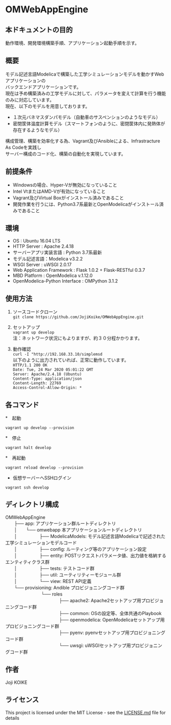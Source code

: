 # OMWebAppEngine

## 本ドキュメントの目的
動作環境、開発環境構築手順、アプリケーション起動手順を示す。

## 概要
モデル記述言語Modelicaで構築した工学シミュレーションモデルを動かすWebアプリケーションの<br/>
バックエンドアプリケーションです。<br/>
現在は予め構築済みの工学モデルに対して、パラメータを変えて計算を行う機能のみに対応しています。<br/>
現在、以下のモデルを用意しております。

* １次元バネマスダンパモデル（自動車のサスペンションのようなモデル）
* 密閉筐体温度計算モデル（スマートフォンのように、密閉筐体内に発熱体が存在するようなモデル）

構成管理、構築を効率化する為、Vagrant及びAnsibleによる、Infrastracture As Codeを実践し<br/>
サーバー構成のコード化、構築の自動化を実現しています。

## 前提条件
* Windowsの場合、Hyper-Vが無効になっていること
* Intel VtまたはAMD-Vが有効になっていること
* Vagrant及びVirtual Boxがインストール済みであること
* 開発作業を行うには、Python3.7系最新とOpenModelicaがインストール済みであること

## 環境
* OS : Ubuntu 16.04 LTS
* HTTP Server : Apache 2.4.18
* サーバーアプリ実装言語 : Python 3.7系最新
* モデル記述言語：Modelica v3.2.2
* WSGI Server : uWSGI 2.0.17
* Web Application Framework : Flask 1.0.2 + Flask-RESTful 0.3.7
* MBD Platform : OpenModelica v.1.12.0
* OpenModelica-Python Interface : OMPython 3.1.2

## 使用方法
1. ソースコードクローン<br/>
`git clone https://github.com/JojiKoike/OMWebAppEngine.git`

2. セットアップ<br/>
`vagrant up develop` <br/>
注：ネットワーク状況にもよりますが、約３０分程かかります。

3. 動作確認<br/>
`curl -I "http://192.168.33.10/simplemsd`<br/>
以下のように出力されていれば、正常に動作しています。<br/>
`HTTP/1.1 200 OK`<br/>
`Date: Tue, 24 Mar 2020 05:01:22 GMT`<br/>
`Server: Apache/2.4.18 (Ubuntu)`<br/>
`Content-Type: application/json`<br/>
`Content-Length: 22769`<br/>
`Access-Control-Allow-Origin: *`<br/>

## 各コマンド
*　起動

`vagrant up develop --provision`

*　停止

`vagrant halt develop`

*　再起動

`vagrant reload develop --provision`

*  仮想サーバーへSSHログイン

`vagrant ssh develop`

## ディレクトリ構成

OMWebAppEngine <br/>
　　├── app: アプリケーション群ルートディレクトリ<br/>
　　│　　└── omwebapp 本アプリケーションルートディレクトリ<br/>
　　│　　　　　├── ModelicaModels: モデル記述言語Modelicaで記述された工学シミュレーションモデルコード <br/>
　　│　　　　　├── config:  ルーティング等のアプリケーション設定<br/>
　　│　　　　　├── entity: POSTリクエストパラメータ値、出力値を格納するエンティティクラス群 <br/>
　　│　　　　　├── tests: テストコード群 <br/>
　　│　　　　　├── util: ユーティリティーモジュール群 <br/>
　　│　　　　　└── view: REST API定義 <br/>
　　└── provisioning: Andible プロビジョニングコード群 <br/>
　　　　　　　　└── roles <br/>
　　　　　　　　　　　　├── apache2: Apache2セットアップ用プロビジョニングコード群 <br/> 
　　　　　　　　　　　　├── common: OSの設定等、全体共通のPlaybook <br/>
　　　　　　　　　　　　├── openmodelica: OpenModelicaセットアップ用プロビジョニングコード群 <br/>
　　　　　　　　　　　　├── pyenv: pyenvセットアップ用プロビジョニングコード群 <br/>
　　　　　　　　　　　　└── uwsgi: uWSGIセットアップ用プロビジョニングコード群 <br/>

## 作者

 Joji KOIKE

## ライセンス

This project is licensed under the MIT License - see the [LICENSE.md](LICENSE.md) file for details

